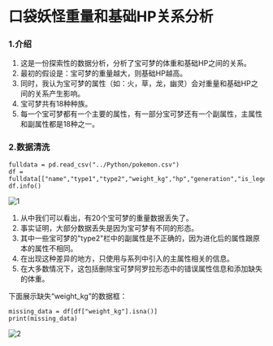 # 口袋妖怪重量和基础HP关系分析
### 1.介绍
1. 这是一份探索性的数据分析，分析了宝可梦的体重和基础HP之间的关系。
2. 最初的假设是：宝可梦的重量越大，则基础HP越高。
3. 同时，我认为宝可梦的属性（如：火，草，龙，幽灵）会对重量和基础HP之间的关系产生影响。
4. 宝可梦共有18种种族。
5. 每一个宝可梦都有一个主要的属性，有一部分宝可梦还有一个副属性，主属性和副属性都是18种之一。
### 2.数据清洗
    fulldata = pd.read_csv("../Python/pokemon.csv")
    df = fulldata[["name","type1","type2","weight_kg","hp","generation","is_legendary"]].copy()
    df.info()

![1](https://github.com/WangXueFei11/homework/assets/144666483/63566b1f-3009-4c8f-841b-3273596ad769)

1. 从中我们可以看出，有20个宝可梦的重量数据丢失了。
2. 事实证明，大部分数据丢失是因为宝可梦有不同的形态。
3. 其中一些宝可梦的"type2"栏中的副属性是不正确的，因为进化后的属性跟原本的属性不相同。
4. 在出现这种差异的地方，只使用与系列中引入的主属性相关的信息。
5. 在大多数情况下，这包括删除宝可梦阿罗拉形态中的错误属性信息和添加缺失的体重。

下面展示缺失“weight_kg”的数据框：

    missing_data = df[df["weight_kg"].isna()]
    print(missing_data)

![2](https://github.com/WangXueFei11/homework/assets/144666483/401c6744-7c4b-45c3-aae0-bba4840f1ead)
